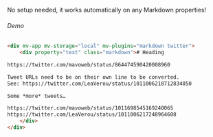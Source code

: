 No setup needed, it works automatically on any Markdown properties!

###### Demo

```html
<div mv-app mv-storage="local" mv-plugins="markdown twitter">
	<div property="text" class="markdown"># Heading

https://twitter.com/mavoweb/status/864474590420008960

Tweet URLs need to be on their own line to be converted.
See: https://twitter.com/LeaVerou/status/1011006218712834050

Some *more* tweets…

https://twitter.com/mavoweb/status/1011698545169240065
https://twitter.com/LeaVerou/status/1011006217248964608
	</div>
</div>
```